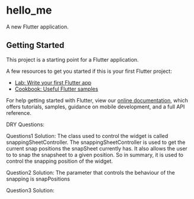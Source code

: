 # hello_me

A new Flutter application.

## Getting Started

This project is a starting point for a Flutter application.

A few resources to get you started if this is your first Flutter project:

- [Lab: Write your first Flutter app](https://flutter.dev/docs/get-started/codelab)
- [Cookbook: Useful Flutter samples](https://flutter.dev/docs/cookbook)

For help getting started with Flutter, view our
[online documentation](https://flutter.dev/docs), which offers tutorials,
samples, guidance on mobile development, and a full API reference.

DRY Questions: 

Questions1 Solution:
The class used to control the widget is called snappingSheetController.
The snappingSheetController is used to get the current snap positions the snapSheet currently has. It also allows the user to
to snap the snapsheet to a given position. So in summary, it is used to control the snapping position of the widget.

Question2 Solution:
The parameter that controls the behaviour of the snapping is snapPositions

Question3 Solution:
  